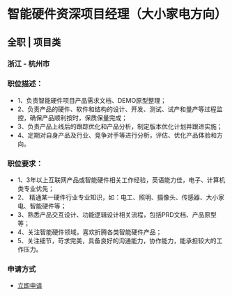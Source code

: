 
# 智能硬件资深项目经理（大小家电方向）
## 全职  |  项目类
### 浙江 - 杭州市

### 职位描述：
- 1、负责智能硬件项目产品需求文档、DEMO原型整理；&nbsp;
- 2、负责产品的硬件、软件和结构的设计、开发、测试、试产和量产等过程监控，确保产品顺利按时，保质保量完成；
- 3、负责产品上线后的跟踪优化和产品分析，制定版本优化计划并跟进实施；
- 4、定期对自身产品及行业、竞争对手等进行分析，评估、优化产品体验和方向。

### 职位要求：
- 1、3年以上互联网产品或智能硬件相关工作经验，英语能力佳，电子、计算机类专业优先；
- 2、 精通某一硬件行业专业知识，如：电工、照明、摄像头、传感器、大小家电、智能硬件等；
- 3、熟悉产品交互设计、功能逻辑设计相关流程，包括PRD文档、产品原型等；
- 4、关注智能硬件领域，喜欢折腾各类智能硬件产品；
- 5、关注细节，苛求完美，具备良好的沟通能力，协作能力，能承担较大的工作压力。
### 申请方式
- <a href="mailto:hr@tuya.com" title=yourName-智能硬件资深项目经理（大小家电方向）>立即申请</a>